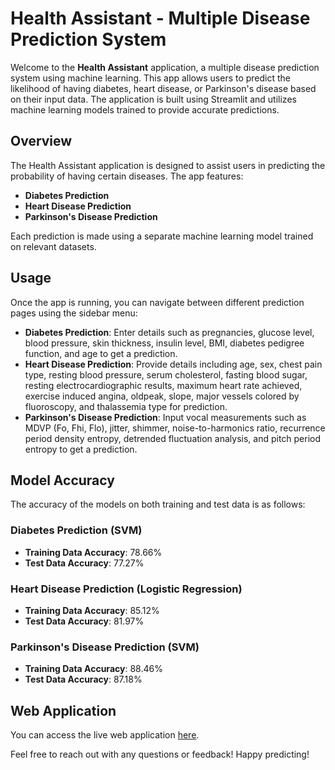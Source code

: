 # Health Assistant - Multiple Disease Prediction System

Welcome to the **Health Assistant** application, a multiple disease prediction system using machine learning. This app allows users to predict the likelihood of having diabetes, heart disease, or Parkinson's disease based on their input data. The application is built using Streamlit and utilizes machine learning models trained to provide accurate predictions.

## Overview
The Health Assistant application is designed to assist users in predicting the probability of having certain diseases. The app features:
- **Diabetes Prediction**
- **Heart Disease Prediction**
- **Parkinson's Disease Prediction**

Each prediction is made using a separate machine learning model trained on relevant datasets.

## Usage
Once the app is running, you can navigate between different prediction pages using the sidebar menu:
- **Diabetes Prediction**: Enter details such as pregnancies, glucose level, blood pressure, skin thickness, insulin level, BMI, diabetes pedigree function, and age to get a prediction.
- **Heart Disease Prediction**: Provide details including age, sex, chest pain type, resting blood pressure, serum cholesterol, fasting blood sugar, resting electrocardiographic results, maximum heart rate achieved, exercise induced angina, oldpeak, slope, major vessels colored by fluoroscopy, and thalassemia type for prediction.
- **Parkinson's Disease Prediction**: Input vocal measurements such as MDVP (Fo, Fhi, Flo), jitter, shimmer, noise-to-harmonics ratio, recurrence period density entropy, detrended fluctuation analysis, and pitch period entropy to get a prediction.

## Model Accuracy
The accuracy of the models on both training and test data is as follows:

### Diabetes Prediction (SVM)
- **Training Data Accuracy**: 78.66%
- **Test Data Accuracy**: 77.27%

### Heart Disease Prediction (Logistic Regression)
- **Training Data Accuracy**: 85.12%
- **Test Data Accuracy**: 81.97%

### Parkinson's Disease Prediction (SVM)
- **Training Data Accuracy**: 88.46%
- **Test Data Accuracy**: 87.18%

## Web Application
You can access the live web application [here](https://ahamedr08.streamlit.app/).

Feel free to reach out with any questions or feedback! Happy predicting!
